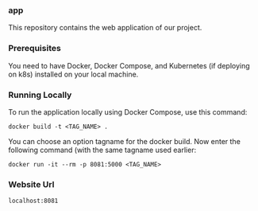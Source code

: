 ### app
This repository contains the web application of our project.

### Prerequisites

You need to have Docker, Docker Compose, and Kubernetes (if deploying on k8s) installed on your local machine.

### Running Locally

To run the application locally using Docker Compose, use this command:
```
docker build -t <TAG_NAME> .
```
You can choose an option tagname for the docker build. Now enter the following command (with the same tagname used earlier:

```
docker run -it --rm -p 8081:5000 <TAG_NAME>
```

### Website Url
```
localhost:8081
```
